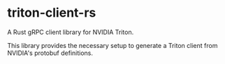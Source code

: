 # triton-client-rs

A Rust gRPC client library for NVIDIA Triton.

This library provides the necessary setup to generate a Triton client from NVIDIA's protobuf definitions.
